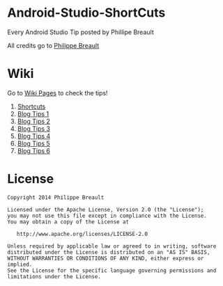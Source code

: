 Android-Studio-ShortCuts
=======================================

Every Android Studio Tip posted by Phillipe Breault


All credits go to [Philippe Breault](https://plus.google.com/u/0/+PhilippeBreault)

Wiki
====

Go to [Wiki Pages](https://github.com/pavlospt/Android-Studio-Tips-by-Philippe-Breault/wiki) to check the tips!


1. [Shortcuts](http://www.developerphil.com/android-studio-tips-tricks-moving-around/)
2. [Blog Tips 1](http://www.developerphil.com/android-studio-tips-of-the-day-roundup-1/)
3. [Blog Tips 2](http://www.developerphil.com/android-studio-tips-of-the-day-roundup-2/)
4. [Blog Tips 3](http://www.developerphil.com/android-studio-tips-of-the-day-roundup-3/)
5. [Blog Tips 4](http://www.developerphil.com/android-studio-tips-of-the-day-roundup-4/)
6. [Blog Tips 5](http://www.developerphil.com/android-studio-tips-of-the-day-roundup-5/)
7. [Blog Tips 6](http://www.developerphil.com/android-studio-tips-of-the-day-roundup-6/)

License
=======

    Copyright 2014 Philippe Breault

    Licensed under the Apache License, Version 2.0 (the "License");
    you may not use this file except in compliance with the License.
    You may obtain a copy of the License at
    
       http://www.apache.org/licenses/LICENSE-2.0
    
    Unless required by applicable law or agreed to in writing, software
    distributed under the License is distributed on an "AS IS" BASIS,
    WITHOUT WARRANTIES OR CONDITIONS OF ANY KIND, either express or implied.
    See the License for the specific language governing permissions and
    limitations under the License.
